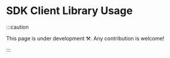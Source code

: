 # SDK Client Library Usage

:::caution

This page is under development ⚒. Any contribution is welcome!

:::
